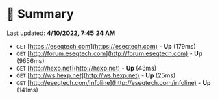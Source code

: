 # 📖 Summary
Last updated: **4/10/2022, 7:45:24 AM**

- `GET` [https://eseqtech.com](https://eseqtech.com) - **Up** (179ms)
- `GET` [http://forum.eseqtech.com](http://forum.eseqtech.com) - **Up** (9656ms)
- `GET` [http://hexp.net](http://hexp.net) - **Up** (43ms)
- `GET` [http://ws.hexp.net](http://ws.hexp.net) - **Up** (25ms)
- `GET` [http://eseqtech.com/infoline](http://eseqtech.com/infoline) - **Up** (141ms)
